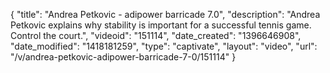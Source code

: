 {
    "title": "Andrea Petkovic - adipower barricade 7.0",
    "description": "Andrea Petkovic explains why stability is important for a successful tennis game. Control the court.",
    "videoid": "151114",
    "date_created": "1396646908",
    "date_modified": "1418181259",
    "type": "captivate",
    "layout": "video",
    "url": "\/v\/andrea-petkovic-adipower-barricade-7-0\/151114"
}